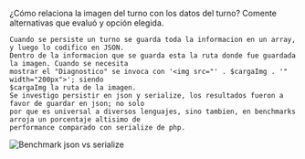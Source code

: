 ¿Cómo relaciona la imagen del turno con los datos del turno? Comente alternativas que evaluó y
opción elegida.

	Cuando se persiste un turno se guarda toda la informacion en un array, y luego lo codifico en JSON.
	Dentro de la informacion que se guarda esta la ruta donde fue guardada la imagen. Cuando se necesita
	mostrar el "Diagnostico" se invoca con '<img src="' . $cargaImg . '" width="200px">'; siendo 
	$cargaImg la ruta de la imagen.
	Se investigo persistir en json y serialize, los resultados fueron a favor de guardar en json; no solo
	por que es universal a diversos lenguajes, sino tambien, en benchmarks arroja un porcentaje altisimo de 
	performance comparado con serialize de php.

![Benchmark json vs serialize](https://cdn-images-1.medium.com/max/1600/1*ZFTjN5iSqzRhPg-P-t9YXQ.jpeg)
		
